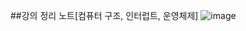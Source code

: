 ##강의 정리 노트[컴퓨터 구조, 인터럽트, 운영체제]
![image](https://github.com/user-attachments/assets/bb42790b-483f-40ed-92ab-14a0d8c78aee)
